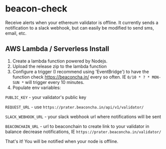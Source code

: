 # beacon-check
Receive alerts when your ethereum validator is offline. It currently sends a notification to a slack webhook, but can easily be modified to send sms, email, etc.

## AWS Lambda / Serverless Install

1. Create a lambda function powered by Nodejs.
2. Upload the release zip to the lambda function
3. Configure a trigger (I recommend using 'EventBridge') to have the function check https://beaconcha.in/ every so often. IE `0/10 * ? * MON-SUN *` will trigger every 10 minutes.
4. Populate env variables:

`PUBLIC_KEY` - your validator's public key

`REQUEST_URL` - use `https://prater.beaconcha.in/api/v1/validator/`

`SLACK_WEBHOOK_URL` - your slack webhook url where notifications will be sent

`BEACONCHAIN_URL` - url to beaconchain to create link to your validator in balance decrease notifications, IE `https://prater.beaconcha.in/validator/`


That's it! You will be notified when your node is offline.
